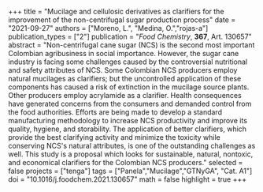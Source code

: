 +++
title = "Mucilage and cellulosic derivatives as clarifiers for the improvement of the non-centrifugal sugar production process"
date = "2021-09-27"
authors = ["Moreno, L.", "Medina, O.","rojas-a"]
publication_types = ["2"]
publication = "*Food Chemistry*, **367**, Art. 130657"
abstract = "Non-centrifugal cane sugar (NCS) is the second most important Colombian agribusiness in social importance. However, the sugar cane industry is facing some challenges caused by the controversial nutritional and safety attributes of NCS. Some Colombian NCS producers employ natural mucilages as clarifiers; but the uncontrolled application of these components has caused a risk of extinction in the mucilage source plants. Other producers employ acrylamide as a clarifier. Health consequences have generated concerns from the consumers and demanded control from the food authorities. Efforts are being made to develop a standard manufacturing methodology to increase NCS productivity and improve its quality, hygiene, and storability. The application of better clarifiers, which provide the best clarifying activity and minimize the toxicity while conserving NCS's natural attributes, is one of the outstanding challenges as well. This study is a proposal which looks for sustainable, natural, nontoxic, and economical clarifiers for the Colombian NCS producers."
selected = false
projects = ["tenga"]
tags = ["Panela","Mucilage","GTNyGA", "Cat. A1"]
doi = "10.1016/j.foodchem.2021.130657"
math = false
highlight = true
+++
